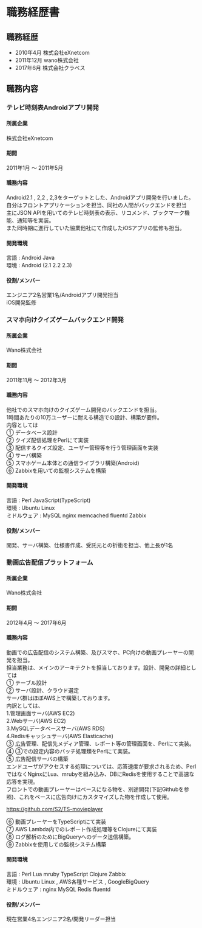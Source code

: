 # 職務経歴書  
  
## 職務経歴  
* 2010年4月 株式会社eXnetcom   
* 2011年12月 wano株式会社   
* 2017年6月 株式会社クラベス  
  
## 職務内容  
  
### テレビ時刻表Androidアプリ開発  
  
#### 所属企業  
株式会社eXnetcom  
  
#### 期間  
2011年1月 ～ 2011年5月  
  
#### 職務内容  
Android2.1 , 2,2 , 2,3をターゲットとした、Androidアプリ開発を行いました。  
自分はフロントアプリケーションを担当、同社の人間がバックエンドを担当  
主にJSON APIを用いてのテレビ時刻表の表示、リコメンド、ブックマーク機能、通知等を実装。  
また同時期に進行していた協業他社にて作成したiOSアプリの監修も担当。  
  
#### 開発環境  
言語 : Android Java   
環境 : Android (2.1 2.2 2.3)  
  
#### 役割/メンバー  
エンジニア2名営業1名/Androidアプリ開発担当  
iOS開発監修  
  
### スマホ向けクイズゲームバックエンド開発  
  
#### 所属企業  
Wano株式会社  
  
#### 期間  
2011年11月 ～ 2012年3月  
  
#### 職務内容  
他社でのスマホ向けのクイズゲーム開発のバックエンドを担当。  
1時間あたりの10万ユーザーに耐える構造での設計、構築が要件。  
内容としては  
① データベース設計  
② クイズ配信処理をPerlにて実装  
③ 配信するクイズ設定、ユーザー管理等を行う管理画面を実装  
④ サーバ構築  
⑤ スマホゲーム本体との通信ライブラリ構築(Android)  
⑥ Zabbixを用いての監視システムを構築  
  
#### 開発環境  
言語 : Perl JavaScript(TypeScript)  
環境 : Ubuntu Linux   
ミドルウェア : MySQL nginx memcached fluentd Zabbix  
  
#### 役割/メンバー  
開発、サーバ構築、仕様書作成、受託元との折衝を担当、他上長が1名  
  
### 動画広告配信プラットフォーム  
  
#### 所属企業  
Wano株式会社  
  
#### 期間  
2012年4月 ～ 2017年6月  
  
#### 職務内容  
動画での広告配信のシステム構築、及びスマホ、PC向けの動画プレーヤーの開発を担当。  
担当業務は、メインのアーキテクトを担当しております。設計、開発の詳細としては  
① テーブル設計  
② サーバ設計、クラウド選定  
サーバ群はほぼAWS上で構築しております。  
内訳としては、  
1.管理画面サーバ(AWS EC2)  
2.Webサーバ(AWS EC2)  
3.MySQLデータベースサーバ(AWS RDS)  
4.Redisキャッシュサーバ(AWS Elasticache)  
③ 広告管理、配信先メディア管理、レポート等の管理画面を、Perlにて実装。  
④ ③での設定内容のバッチ処理類をPerlにて実装。  
⑤ 広告配信サーバの構築  
エンドユーザがアクセスする処理については、応答速度が要求されるため、PerlではなくNginxにLua、mrubyを組み込み、DBにRedisを使用することで高速な応答を実現。  
フロントでの動画プレーヤーはベースになる物を、別途開発(下記Githubを参照)、これをベースに広告向けにカスタマイズした物を作成して使用。  

https://github.com/S2/TS-movieplayer

⑥ 動画プレーヤーをTypeScriptにて実装  
⑦ AWS Lambda内でのレポート作成処理等をClojureにて実装  
⑧ ログ解析のためにBigQueryへのデータ送信構築。  
⑨ Zabbixを使用しての監視システム構築  
  
#### 開発環境  
言語 : Perl Lua mruby TypeScript Clojure Zabbix  
環境 : Ubuntu Linux , AWS各種サービス , GoogleBigQuery   
ミドルウェア : nginx MySQL Redis fluentd   
  
#### 役割/メンバー  
現在営業4名エンジニア2名/開発リーダー担当  


